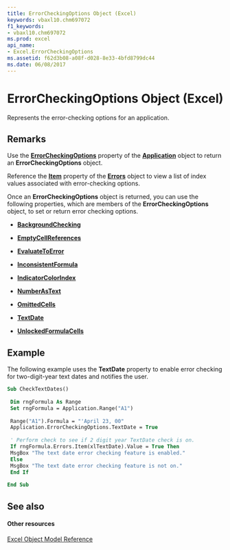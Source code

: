 ```yaml
---
title: ErrorCheckingOptions Object (Excel)
keywords: vbaxl10.chm697072
f1_keywords:
- vbaxl10.chm697072
ms.prod: excel
api_name:
- Excel.ErrorCheckingOptions
ms.assetid: f62d3b08-a08f-d028-8e33-4bfd8799dc44
ms.date: 06/08/2017
---
```



# ErrorCheckingOptions Object (Excel)

Represents the error-checking options for an application.


## Remarks

Use the **[ErrorCheckingOptions](application-errorcheckingoptions-property-excel.md)** property of the **[Application](application-object-excel.md)** object to return an **ErrorCheckingOptions** object.

Reference the **[Item](errors-item-property-excel.md)** property of the **[Errors](errors-object-excel.md)** object to view a list of index values associated with error-checking options.

Once an **ErrorCheckingOptions** object is returned, you can use the following properties, which are members of the **ErrorCheckingOptions** object, to set or return error checking options.


- **[BackgroundChecking](errorcheckingoptions-backgroundchecking-property-excel.md)**
    
- **[EmptyCellReferences](errorcheckingoptions-emptycellreferences-property-excel.md)**
    
- **[EvaluateToError](errorcheckingoptions-evaluatetoerror-property-excel.md)**
    
- **[InconsistentFormula](errorcheckingoptions-inconsistentformula-property-excel.md)**
    
- **[IndicatorColorIndex](errorcheckingoptions-indicatorcolorindex-property-excel.md)**
    
- **[NumberAsText](errorcheckingoptions-numberastext-property-excel.md)**
    
- **[OmittedCells](errorcheckingoptions-omittedcells-property-excel.md)**
    
- **[TextDate](errorcheckingoptions-textdate-property-excel.md)**
    
- **[UnlockedFormulaCells](errorcheckingoptions-unlockedformulacells-property-excel.md)**
    

## Example

The following example uses the **TextDate** property to enable error checking for two-digit-year text dates and notifies the user.


```vb
Sub CheckTextDates() 
 
 Dim rngFormula As Range 
 Set rngFormula = Application.Range("A1") 
 
 Range("A1").Formula = "'April 23, 00" 
 Application.ErrorCheckingOptions.TextDate = True 
 
 ' Perform check to see if 2 digit year TextDate check is on. 
 If rngFormula.Errors.Item(xlTextDate).Value = True Then 
 MsgBox "The text date error checking feature is enabled." 
 Else 
 MsgBox "The text date error checking feature is not on." 
 End If 
 
End Sub
```


## See also


#### Other resources



[Excel Object Model Reference](http://msdn.microsoft.com/library/11ea8598-8a20-92d5-f98b-0da04263bf2c%28Office.15%29.aspx)

